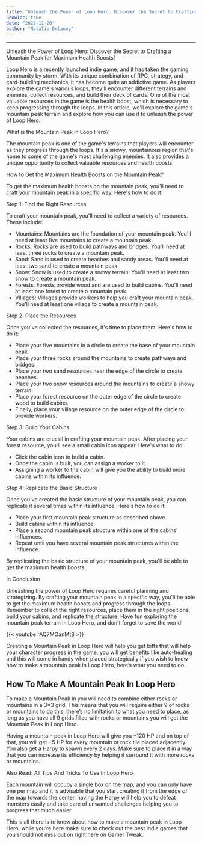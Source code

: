 ```yaml
---
title: "Unleash the Power of Loop Hero: Discover the Secret to Crafting a Mountain Peak for Maximum Health Boosts!"
ShowToc: true 
date: "2022-11-26"
author: "Natalie Delaney"
---
```

*****
Unleash the Power of Loop Hero: Discover the Secret to Crafting a Mountain Peak for Maximum Health Boosts!

Loop Hero is a recently launched indie game, and it has taken the gaming community by storm. With its unique combination of RPG, strategy, and card-building mechanics, it has become quite an addictive game. As players explore the game's various loops, they'll encounter different terrains and enemies, collect resources, and build their deck of cards. One of the most valuable resources in the game is the health boost, which is necessary to keep progressing through the loops. In this article, we'll explore the game's mountain peak terrain and explore how you can use it to unleash the power of Loop Hero.

What is the Mountain Peak in Loop Hero?

The mountain peak is one of the game's terrains that players will encounter as they progress through the loops. It's a snowy, mountainous region that's home to some of the game's most challenging enemies. It also provides a unique opportunity to collect valuable resources and health boosts.

How to Get the Maximum Health Boosts on the Mountain Peak?

To get the maximum health boosts on the mountain peak, you'll need to craft your mountain peak in a specific way. Here's how to do it:

Step 1: Find the Right Resources

To craft your mountain peak, you'll need to collect a variety of resources. These include:

- Mountains: Mountains are the foundation of your mountain peak. You'll need at least five mountains to create a mountain peak.
- Rocks: Rocks are used to build pathways and bridges. You'll need at least three rocks to create a mountain peak.
- Sand: Sand is used to create beaches and sandy areas. You'll need at least two sand to create a mountain peak.
- Snow: Snow is used to create a snowy terrain. You'll need at least two snow to create a mountain peak.
- Forests: Forests provide wood and are used to build cabins. You'll need at least one forest to create a mountain peak.
- Villages: Villages provide workers to help you craft your mountain peak. You'll need at least one village to create a mountain peak.

Step 2: Place the Resources

Once you've collected the resources, it's time to place them. Here's how to do it:

- Place your five mountains in a circle to create the base of your mountain peak.
- Place your three rocks around the mountains to create pathways and bridges.
- Place your two sand resources near the edge of the circle to create beaches.
- Place your two snow resources around the mountains to create a snowy terrain.
- Place your forest resource on the outer edge of the circle to create wood to build cabins.
- Finally, place your village resource on the outer edge of the circle to provide workers.

Step 3: Build Your Cabins

Your cabins are crucial in crafting your mountain peak. After placing your forest resource, you'll see a small cabin icon appear. Here's what to do:

- Click the cabin icon to build a cabin.
- Once the cabin is built, you can assign a worker to it.
- Assigning a worker to the cabin will give you the ability to build more cabins within its influence.

Step 4: Replicate the Basic Structure

Once you've created the basic structure of your mountain peak, you can replicate it several times within its influence. Here's how to do it:

- Place your first mountain peak structure as described above.
- Build cabins within its influence.
- Place a second mountain peak structure within one of the cabins' influences.
- Repeat until you have several mountain peak structures within the influence.

By replicating the basic structure of your mountain peak, you'll be able to get the maximum health boosts.

In Conclusion

Unleashing the power of Loop Hero requires careful planning and strategizing. By crafting your mountain peak in a specific way, you'll be able to get the maximum health boosts and progress through the loops. Remember to collect the right resources, place them in the right positions, build your cabins, and replicate the structure. Have fun exploring the mountain peak terrain in Loop Hero, and don't forget to save the world!

{{< youtube rAQ7MOanMt8 >}} 



Creating a Mountain Peak in Loop Hero will help you get biffs that will help your character progress in the game, you will get benefits like auto-healing and this will come in handy when placed strategically if you wish to know how to make a mountain peak in Loop Hero, here’s what you need to do.
 
## How To Make A Mountain Peak In Loop Hero
 
To make a Mountain Peak in you will need to combine either rocks or mountains in a 3×3 grid. This means that you will require either 9 of rocks or mountains to do this, there’s no limitation to what you need to place, as long as you have all 9 grids filled with rocks or mountains you will get the Mountain Peak in Loop Hero.
 
Having a mountain peak in Loop Hero will give you +120 HP and on top of that, you will get +5 HP for every mountain or rock tile placed adjacently. You also get a Harpy to spawn every 2 days. Make sure to place it in a way that you can increase its efficiency by helping it surround it with more rocks or mountains.
 
Also Read: All Tips And Tricks To Use In Loop Hero
 
Each mountain will occupy a single box on the map, and you can only have one per map and it is advisable that you start creating it from the edge of the map towards the center, having the Harpy will help you to defeat monsters easily and take care of unwanted challenges helping you to progress that much easier.
 
This is all there is to know about how to make a mountain peak in Loop Hero, while you’re here make sure to check out the best indie games that you should not miss out on right here on Gamer Tweak.



